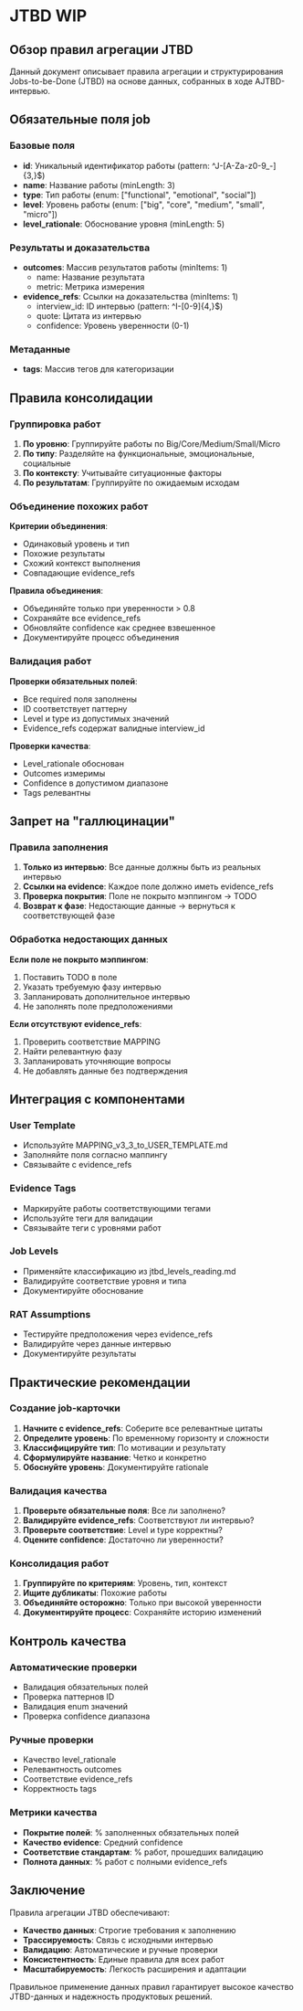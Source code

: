 # JTBD WIP

## Обзор правил агрегации JTBD

Данный документ описывает правила агрегации и структурирования Jobs-to-be-Done (JTBD) на основе данных, собранных в ходе AJTBD-интервью.

## Обязательные поля job

### Базовые поля
- **id**: Уникальный идентификатор работы (pattern: ^J-[A-Za-z0-9_-]{3,}$)
- **name**: Название работы (minLength: 3)
- **type**: Тип работы (enum: ["functional", "emotional", "social"])
- **level**: Уровень работы (enum: ["big", "core", "medium", "small", "micro"])
- **level_rationale**: Обоснование уровня (minLength: 5)

### Результаты и доказательства
- **outcomes**: Массив результатов работы (minItems: 1)
  - name: Название результата
  - metric: Метрика измерения
- **evidence_refs**: Ссылки на доказательства (minItems: 1)
  - interview_id: ID интервью (pattern: ^I-[0-9]{4,}$)
  - quote: Цитата из интервью
  - confidence: Уровень уверенности (0-1)

### Метаданные
- **tags**: Массив тегов для категоризации

## Правила консолидации

### Группировка работ
1. **По уровню**: Группируйте работы по Big/Core/Medium/Small/Micro
2. **По типу**: Разделяйте на функциональные, эмоциональные, социальные
3. **По контексту**: Учитывайте ситуационные факторы
4. **По результатам**: Группируйте по ожидаемым исходам

### Объединение похожих работ
**Критерии объединения**:
- Одинаковый уровень и тип
- Похожие результаты
- Схожий контекст выполнения
- Совпадающие evidence_refs

**Правила объединения**:
- Объединяйте только при уверенности > 0.8
- Сохраняйте все evidence_refs
- Обновляйте confidence как среднее взвешенное
- Документируйте процесс объединения

### Валидация работ
**Проверки обязательных полей**:
- Все required поля заполнены
- ID соответствует паттерну
- Level и type из допустимых значений
- Evidence_refs содержат валидные interview_id

**Проверки качества**:
- Level_rationale обоснован
- Outcomes измеримы
- Confidence в допустимом диапазоне
- Tags релевантны

## Запрет на "галлюцинации"

### Правила заполнения
1. **Только из интервью**: Все данные должны быть из реальных интервью
2. **Ссылки на evidence**: Каждое поле должно иметь evidence_refs
3. **Проверка покрытия**: Поле не покрыто мэппингом → TODO
4. **Возврат к фазе**: Недостающие данные → вернуться к соответствующей фазе

### Обработка недостающих данных
**Если поле не покрыто мэппингом**:
1. Поставить TODO в поле
2. Указать требуемую фазу интервью
3. Запланировать дополнительное интервью
4. Не заполнять поле предположениями

**Если отсутствуют evidence_refs**:
1. Проверить соответствие MAPPING
2. Найти релевантную фазу
3. Запланировать уточняющие вопросы
4. Не добавлять данные без подтверждения

## Интеграция с компонентами

### User Template
- Используйте MAPPING_v3_3_to_USER_TEMPLATE.md
- Заполняйте поля согласно маппингу
- Связывайте с evidence_refs

### Evidence Tags
- Маркируйте работы соответствующими тегами
- Используйте теги для валидации
- Связывайте теги с уровнями работ

### Job Levels
- Применяйте классификацию из jtbd_levels_reading.md
- Валидируйте соответствие уровня и типа
- Документируйте обоснование

### RAT Assumptions
- Тестируйте предположения через evidence_refs
- Валидируйте через данные интервью
- Документируйте результаты

## Практические рекомендации

### Создание job-карточки
1. **Начните с evidence_refs**: Соберите все релевантные цитаты
2. **Определите уровень**: По временному горизонту и сложности
3. **Классифицируйте тип**: По мотивации и результату
4. **Сформулируйте название**: Четко и конкретно
5. **Обоснуйте уровень**: Документируйте rationale

### Валидация качества
1. **Проверьте обязательные поля**: Все ли заполнено?
2. **Валидируйте evidence_refs**: Соответствуют ли интервью?
3. **Проверьте соответствие**: Level и type корректны?
4. **Оцените confidence**: Достаточно ли уверенности?

### Консолидация работ
1. **Группируйте по критериям**: Уровень, тип, контекст
2. **Ищите дубликаты**: Похожие работы
3. **Объединяйте осторожно**: Только при высокой уверенности
4. **Документируйте процесс**: Сохраняйте историю изменений

## Контроль качества

### Автоматические проверки
- Валидация обязательных полей
- Проверка паттернов ID
- Валидация enum значений
- Проверка confidence диапазона

### Ручные проверки
- Качество level_rationale
- Релевантность outcomes
- Соответствие evidence_refs
- Корректность tags

### Метрики качества
- **Покрытие полей**: % заполненных обязательных полей
- **Качество evidence**: Средний confidence
- **Соответствие стандартам**: % работ, прошедших валидацию
- **Полнота данных**: % работ с полными evidence_refs

## Заключение

Правила агрегации JTBD обеспечивают:

- **Качество данных**: Строгие требования к заполнению
- **Трассируемость**: Связь с исходными интервью
- **Валидацию**: Автоматические и ручные проверки
- **Консистентность**: Единые правила для всех работ
- **Масштабируемость**: Легкость расширения и адаптации

Правильное применение данных правил гарантирует высокое качество JTBD-данных и надежность продуктовых решений.